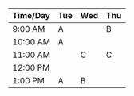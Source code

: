 | Time/Day | Tue | Wed | Thu |
| -------- | --- | --- | --- |
| 9:00 AM  | A   |     | B   |
| 10:00 AM | A   |     |     |
| 11:00 AM |     | C   | C   |
| 12:00 PM |     |     |     |
| 1:00 PM  | A   | B   |     |
